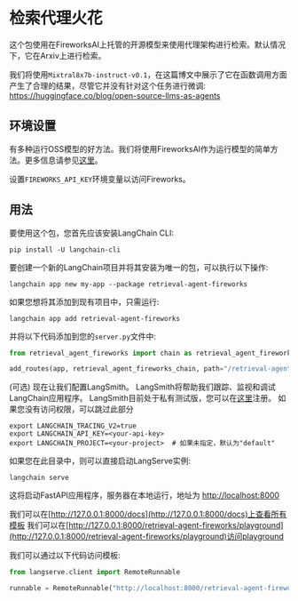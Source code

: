 # 检索代理火花

这个包使用在FireworksAI上托管的开源模型来使用代理架构进行检索。默认情况下，它在Arxiv上进行检索。

我们将使用`Mixtral8x7b-instruct-v0.1`，在这篇博文中展示了它在函数调用方面产生了合理的结果，尽管它并没有针对这个任务进行微调: https://huggingface.co/blog/open-source-llms-as-agents


## 环境设置

有多种运行OSS模型的好方法。我们将使用FireworksAI作为运行模型的简单方法。更多信息请参见[这里](https://python.langchain.com/docs/integrations/providers/fireworks)。

设置`FIREWORKS_API_KEY`环境变量以访问Fireworks。


## 用法

要使用这个包，您首先应该安装LangChain CLI:

```shell
pip install -U langchain-cli
```

要创建一个新的LangChain项目并将其安装为唯一的包，可以执行以下操作:

```shell
langchain app new my-app --package retrieval-agent-fireworks
```

如果您想将其添加到现有项目中，只需运行:

```shell
langchain app add retrieval-agent-fireworks
```

并将以下代码添加到您的`server.py`文件中:
```python
from retrieval_agent_fireworks import chain as retrieval_agent_fireworks_chain

add_routes(app, retrieval_agent_fireworks_chain, path="/retrieval-agent-fireworks")
```

(可选) 现在让我们配置LangSmith。
LangSmith将帮助我们跟踪、监视和调试LangChain应用程序。
LangSmith目前处于私有测试版，您可以在[这里](https://smith.langchain.com/)注册。
如果您没有访问权限，可以跳过此部分


```shell
export LANGCHAIN_TRACING_V2=true
export LANGCHAIN_API_KEY=<your-api-key>
export LANGCHAIN_PROJECT=<your-project>  # 如果未指定，默认为"default"
```

如果您在此目录中，则可以直接启动LangServe实例:

```shell
langchain serve
```

这将启动FastAPI应用程序，服务器在本地运行，地址为
[http://localhost:8000](http://localhost:8000)

我们可以在[http://127.0.0.1:8000/docs](http://127.0.0.1:8000/docs)上查看所有模板
我们可以在[http://127.0.0.1:8000/retrieval-agent-fireworks/playground](http://127.0.0.1:8000/retrieval-agent-fireworks/playground)访问playground  

我们可以通过以下代码访问模板:

```python
from langserve.client import RemoteRunnable

runnable = RemoteRunnable("http://localhost:8000/retrieval-agent-fireworks")
```